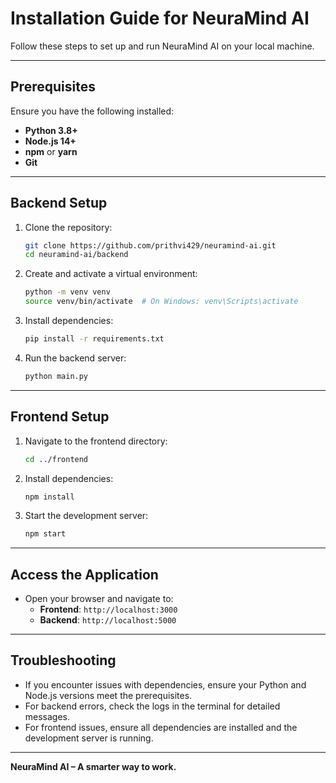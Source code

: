 # Installation Guide for NeuraMind AI

Follow these steps to set up and run NeuraMind AI on your local machine.

---

## Prerequisites

Ensure you have the following installed:
- **Python 3.8+**
- **Node.js 14+**
- **npm** or **yarn**
- **Git**

---

## Backend Setup

1. Clone the repository:
   ```bash
   git clone https://github.com/prithvi429/neuramind-ai.git
   cd neuramind-ai/backend
   ```

2. Create and activate a virtual environment:
   ```bash
   python -m venv venv
   source venv/bin/activate  # On Windows: venv\Scripts\activate
   ```

3. Install dependencies:
   ```bash
   pip install -r requirements.txt
   ```

4. Run the backend server:
   ```bash
   python main.py
   ```

---

## Frontend Setup

1. Navigate to the frontend directory:
   ```bash
   cd ../frontend
   ```

2. Install dependencies:
   ```bash
   npm install
   ```

3. Start the development server:
   ```bash
   npm start
   ```

---

## Access the Application

- Open your browser and navigate to:
  - **Frontend**: `http://localhost:3000`
  - **Backend**: `http://localhost:5000`

---

## Troubleshooting

- If you encounter issues with dependencies, ensure your Python and Node.js versions meet the prerequisites.
- For backend errors, check the logs in the terminal for detailed messages.
- For frontend issues, ensure all dependencies are installed and the development server is running.

---

**NeuraMind AI – A smarter way to work.**
